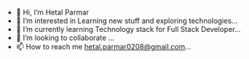 - 👋 Hi, I’m Hetal Parmar
- 👀 I’m interested in Learning new stuff and exploring technologies...
- 🌱 I’m currently learning Technology stack for Full Stack Developer...
- 💞️ I’m looking to collaborate ...
- 📫 How to reach me hetal.parmar0208@gmail.com...

<!---
parmar0208/parmar0208 is a ✨ special ✨ repository because its `README.md` (this file) appears on your GitHub profile.
You can click the Preview link to take a look at your changes.
--->
